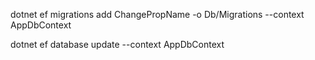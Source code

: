 dotnet ef migrations add ChangePropName -o Db/Migrations --context AppDbContext

dotnet ef database update --context AppDbContext